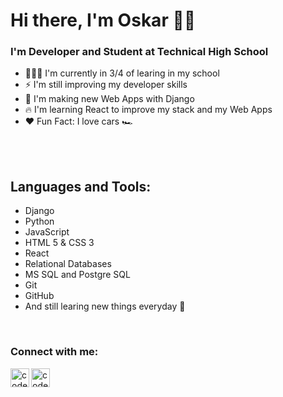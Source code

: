 # Hi there, I'm Oskar 👋🤓

### I'm Developer and Student at Technical High School

-   👨🏽‍💻 I'm currently in 3/4 of learing in my school
-   ⚡️ I'm still improving my developer skills
-   🤠 I'm making new Web Apps with Django
-   🔥 I'm learning React to improve my stack and my Web Apps
-   ❤️ Fun Fact: I love cars 🏎

<br/>
<br/>

## Languages and Tools:
- Django
- Python
- JavaScript
- HTML 5 & CSS 3
- React 
- Relational Databases
- MS SQL and Postgre SQL
- Git
- GitHub
- And still learing new things everyday 🦦

<br/>

### Connect with me:

[<img align="left" alt="codeSTACKr | LinkedIn" width="30px" src="https://cdn.jsdelivr.net/npm/simple-icons@v3/icons/linkedin.svg" />][linkedin]
[<img align="left" alt="codeSTACKr | Mail" width="30px" src="https://cdn.jsdelivr.net/npm/simple-icons@3.7.0/icons/mail-dot-ru.svg" />][mail]

[linkedin]: https://www.linkedin.com/in/oskar-kosobucki-59872b191/
[mail]: mailto:os.kosobucki@gmail.com

